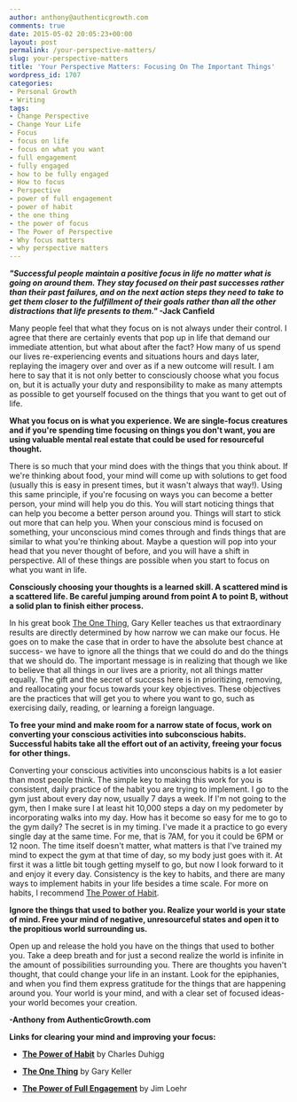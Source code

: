 ```yaml
---
author: anthony@authenticgrowth.com
comments: true
date: 2015-05-02 20:05:23+00:00
layout: post
permalink: /your-perspective-matters/
slug: your-perspective-matters
title: 'Your Perspective Matters: Focusing On The Important Things'
wordpress_id: 1707
categories:
- Personal Growth
- Writing
tags:
- Change Perspective
- Change Your Life
- Focus
- focus on life
- focus on what you want
- full engagement
- fully engaged
- how to be fully engaged
- How to focus
- Perspective
- power of full engagement
- power of habit
- the one thing
- the power of focus
- The Power of Perspective
- Why focus matters
- why perspective matters
---
```


**_"Successful people maintain a positive focus in life no matter what is going on around them. They stay focused on their past successes rather than their past failures, and on the next action steps they need to take to get them closer to the fulfillment of their goals rather than all the other distractions that life presents to them."_ -Jack Canfield**

Many people feel that what they focus on is not always under their control. I agree that there are certainly events that pop up in life that demand our immediate attention, but what about after the fact? How many of us spend our lives re-experiencing events and situations hours and days later, replaying the imagery over and over as if a new outcome will result. I am here to say that it is not only better to consciously choose what you focus on, but it is actually your duty and responsibility to make as many attempts as possible to get yourself focused on the things that you want to get out of life.

**What you focus on is what you experience. We are single-focus creatures and if you're spending time focusing on things you don't want, you are using valuable mental real estate that could be used for resourceful thought.**

There is so much that your mind does with the things that you think about. If we're thinking about food, your mind will come up with solutions to get food (usually this is easy in present times, but it wasn't always that way!). Using this same principle, if you're focusing on ways you can become a better person, your mind will help you do this. You will start noticing things that can help you become a better person around you. Things will start to stick out more that can help you. When your conscious mind is focused on something, your unconscious mind comes through and finds things that are similar to what you're thinking about. Maybe a question will pop into your head that you never thought of before, and you will have a shift in perspective. All of these things are possible when you start to focus on what you want in life.

**Consciously choosing your thoughts is a learned skill. A scattered mind is a scattered life. Be careful jumping around from point A to point B, without a solid plan to finish either process.**

In his great book [The One Thing](http://amzn.to/1dDsJps), Gary Keller teaches us that extraordinary results are directly determined by how narrow we can make our focus. He goes on to make the case that in order to have the absolute best chance at success- we have to ignore all the things that we could do and do the things that we should do. The important message is in realizing that though we like to believe that all things in our lives are a priority, not all things matter equally. The gift and the secret of success here is in prioritizing, removing, and reallocating your focus towards your key objectives. These objectives are the practices that will get you to where you want to go, such as exercising daily, reading, or learning a foreign language.



**To free your mind and make room for a narrow state of focus, work on converting your conscious activities into subconscious habits. Successful habits take all the effort out of an activity, freeing your focus for other things.**

Converting your conscious activities into unconscious habits is a lot easier than most people think. The simple key to making this work for you is consistent, daily practice of the habit you are trying to implement. I go to the gym just about every day now, usually 7 days a week. If I'm not going to the gym, then I make sure I at least hit 10,000 steps a day on my pedometer by incorporating walks into my day. How has it become so easy for me to go to the gym daily? The secret is in my timing. I've made it a practice to go every single day at the same time. For me, that is 7AM, for you it could be 6PM or 12 noon. The time itself doesn't matter, what matters is that I've trained my mind to expect the gym at that time of day, so my body just goes with it. At first it was a little bit tough getting myself to go, but now I look forward to it and enjoy it every day. Consistency is the key to habits, and there are many ways to implement habits in your life besides a time scale. For more on habits, I recommend [The Power of Habit](http://amzn.to/1JIkwh9).

**Ignore the things that used to bother you. Realize your world is your state of mind. Free your mind of negative, unresourceful states and open it to the propitious world surrounding us.**

Open up and release the hold you have on the things that used to bother you. Take a deep breath and for just a second realize the world is infinite in the amount of possibilities surrounding you. There are thoughts you haven't thought, that could change your life in an instant. Look for the epiphanies, and when you find them express gratitude for the things that are happening around you. Your world is your mind, and with a clear set of focused ideas- your world becomes your creation.

**-Anthony from AuthenticGrowth.com**

**Links for clearing your mind and improving your focus:**



 	
  * **[The Power of Habit](http://amzn.to/1JIkwh9)** by Charles Duhigg

 	
  * **[The One Thing](http://amzn.to/1dDsJps)** by Gary Keller

 	
  * **[The Power of Full Engagement](http://amzn.to/1JImPRd)** by Jim Loehr



